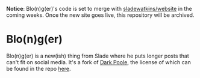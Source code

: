 **Notice**: Blo(n)g(er)'s code is set to merge with [sladewatkins/website](https://github.com/sladewatkins/website) in the coming weeks. Once the new site goes live, this repository will be archived.

# Blo(n)g(er)
Blo(n)g(er) is a new(ish) thing from Slade where he puts longer posts that can't fit on social media.
It's a fork of [Dark Poole](https://github.com/andrewhwanpark/dark-poole), the license of which can be found in the repo [here](https://github.com/sladewatkins/blonger/blob/main/LICENSE-darkpoole.md).
